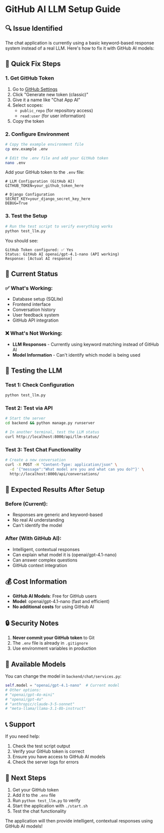 # GitHub AI LLM Setup Guide

## 🔍 **Issue Identified**

The chat application is currently using a basic keyword-based response system instead of a real LLM. Here's how to fix it with GitHub AI models:

## 🚀 **Quick Fix Steps**

### 1. **Get GitHub Token**

1. Go to [GitHub Settings](https://github.com/settings/tokens)
2. Click "Generate new token (classic)"
3. Give it a name like "Chat App AI"
4. Select scopes:
   - `public_repo` (for repository access)
   - `read:user` (for user information)
5. Copy the token

### 2. **Configure Environment**

```bash
# Copy the example environment file
cp env.example .env

# Edit the .env file and add your GitHub token
nano .env
```

Add your GitHub token to the `.env` file:
```env
# LLM Configuration (GitHub AI)
GITHUB_TOKEN=your_github_token_here

# Django Configuration
SECRET_KEY=your_django_secret_key_here
DEBUG=True
```

### 3. **Test the Setup**

```bash
# Run the test script to verify everything works
python test_llm.py
```

You should see:
```
GitHub Token configured: ✅ Yes
Status: GitHub AI openai/gpt-4.1-nano (API working)
Response: [Actual AI response]
```

## 🔧 **Current Status**

### ✅ **What's Working:**
- Database setup (SQLite)
- Frontend interface
- Conversation history
- User feedback system
- GitHub API integration

### ❌ **What's Not Working:**
- **LLM Responses** - Currently using keyword matching instead of GitHub AI
- **Model Information** - Can't identify which model is being used

## 🧪 **Testing the LLM**

### **Test 1: Check Configuration**
```bash
python test_llm.py
```

### **Test 2: Test via API**
```bash
# Start the server
cd backend && python manage.py runserver

# In another terminal, test the LLM status
curl http://localhost:8000/api/llm-status/
```

### **Test 3: Test Chat Functionality**
```bash
# Create a new conversation
curl -X POST -H "Content-Type: application/json" \
  -d '{"message":"What model are you and what can you do?"}' \
  http://localhost:8000/api/conversations/
```

## 🎯 **Expected Results After Setup**

### **Before (Current):**
- Responses are generic and keyword-based
- No real AI understanding
- Can't identify the model

### **After (With GitHub AI):**
- Intelligent, contextual responses
- Can explain what model it is (openai/gpt-4.1-nano)
- Can answer complex questions
- GitHub context integration

## 💰 **Cost Information**

- **GitHub AI Models**: Free for GitHub users
- **Model**: openai/gpt-4.1-nano (fast and efficient)
- **No additional costs** for using GitHub AI

## 🔒 **Security Notes**

1. **Never commit your GitHub token** to Git
2. The `.env` file is already in `.gitignore`
3. Use environment variables in production

## 🚀 **Available Models**

You can change the model in `backend/chat/services.py`:

```python
self.model = "openai/gpt-4.1-nano"  # Current model
# Other options:
# "openai/gpt-4o-mini"
# "openai/gpt-4o"
# "anthropic/claude-3-5-sonnet"
# "meta-llama/llama-3.1-8b-instruct"
```

## 📞 **Support**

If you need help:
1. Check the test script output
2. Verify your GitHub token is correct
3. Ensure you have access to GitHub AI models
4. Check the server logs for errors

## 🎉 **Next Steps**

1. Get your GitHub token
2. Add it to the `.env` file
3. Run `python test_llm.py` to verify
4. Start the application with `./start.sh`
5. Test the chat functionality

The application will then provide intelligent, contextual responses using GitHub AI models!
